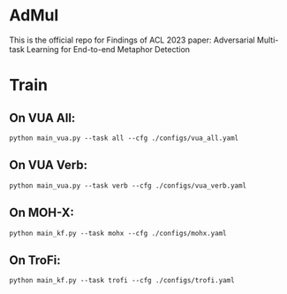 # AdMul
This is the official repo for Findings of ACL 2023 paper: Adversarial Multi-task Learning for End-to-end Metaphor Detection

# Train
## On VUA All: 

```
python main_vua.py --task all --cfg ./configs/vua_all.yaml
```

## On VUA Verb:
```
python main_vua.py --task verb --cfg ./configs/vua_verb.yaml
```

## On MOH-X:
```
python main_kf.py --task mohx --cfg ./configs/mohx.yaml
```

## On TroFi:
```
python main_kf.py --task trofi --cfg ./configs/trofi.yaml
```
